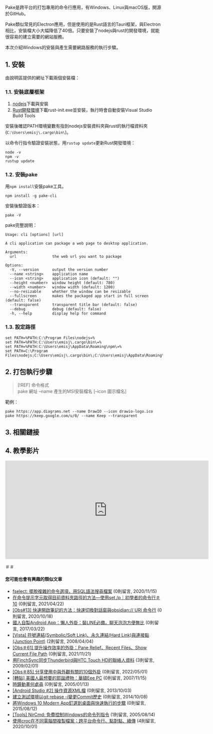 Pake是跨平台的打包專用的命令行應用，有Windows、Linux與macOS版，開源於GitHub。

Pake類似常見的Electron應用，但是使用的是Rust語言的Tauri框架，與Electron相比，安裝檔大小大幅降低了40倍。只要安裝了nodejs與rust的開發環境，就能很容易的建立需要的網站服務。

本次介紹Windows的安裝與產生需要網路服務的執行步驟。

## 1\. 安裝

由說明區提供的網址下載兩個安裝檔：

### 1.1. 安裝底層框架

1.  [nodejs](https://nodejs.org/en/download/current/)下載與安裝
2.  [Rust開發環境](https://www.rust-lang.org/zh-TW/tools/install)下載rust-init.exe並安裝，執行時會自動安裝Visual Studio Build Tools

安裝後確認PATH環境變數有指到nodejs安裝資料夾與rust的執行檔資料夾(`C:\Users\emisj\.cargo\bin\`)。

以命令行指令驗證安裝狀態，用`rustup update`更新Rust開發環境：

```
node -v
npm -v
rustup update
```

### 1.2. 安裝pake

用`npm install`安裝pake工具。

```
npm install -g pake-cli
```

安裝後驗證版本：

```
pake -V
```

pake完整說明：

```
Usage: cli [options] [url]

A cli application can package a web page to desktop application.

Arguments:
  url                the web url you want to package

Options:
  -V, --version      output the version number
  --name <string>    application name
  --icon <string>    application icon (default: "")
  --height <number>  window height (default: 780)
  --width <number>   window width (default: 1200)
  --no-resizable     whether the window can be resizable
  --fullscreen       makes the packaged app start in full screen (default: false)
  --transparent      transparent title bar (default: false)
  --debug            debug (default: false)
  -h, --help         display help for command
```

### 1.3. 設定路徑

```
set PATH=%PATH:C:\Program Files\nodejs=%
set PATH=%PATH:C:\Users\emisj\.cargo\bin\=%
set PATH=%PATH:C:\Users\emisj\AppData\Roaming\npm\=%
set PATH=C:\Program Files\nodejs;C:\Users\emisj\.cargo\bin\;C:\Users\emisj\AppData\Roaming\npm\;%PATH%

```

## 2\. 打包執行步驟

> \[!REF\] 命令格式  
> pake 網址 –name 產生的MSI安裝檔名 \[–icon 圖示檔名\]

範例：

```
pake https://app.diagrams.net --name DrawIO --icon drawio-logo.ico
pake https://keep.google.com/u/0/ --name Keep --transparent
```

## 3\. 相關鏈接

## 4\. 教學影片

<iframe src="https://www.youtube.com/embed/G1a5ie9sGBk" width="650" height="315" frameborder="0" allowfullscreen="allowfullscreen"></iframe>

＃＃

#### 您可能也會有興趣的類似文章

-   [fselect: 擺脫複雜的命令選項，用SQL語法搜尋檔案](https://jdev.tw/blog/6469/fselect-find-files-by-sql "fselect: 擺脫複雜的命令選項，用SQL語法搜尋檔案") (0則留言, 2020/11/15)
-   [在命令提示字元取得目前資料夾路徑的方法—使用set /p｜初學者的命令行＃10](https://jdev.tw/blog/6636/command-line-get-folder-path-into-clipboard "在命令提示字元取得目前資料夾路徑的方法—使用set /p｜初學者的命令行＃10") (0則留言, 2021/04/22)
-   [\[Obs#13\] 快速開啟筆記的方法：快速切換對話窗與obsidian:// URI 命令行](https://jdev.tw/blog/6445/obsidian-quick-switcher-and-uri-command-line "[Obs#13] 快速開啟筆記的方法：快速切換對話窗與obsidian:// URI 命令行") (0則留言, 2020/10/18)
-   [國人自製Android App：懶人外掛：裝LINE必備，聊天泡泡方便無比](https://jdev.tw/blog/4972/%e6%87%b6%e4%ba%ba%e5%a4%96%e6%8e%9b%ef%bc%9a%e8%a3%9dline%e5%bf%85%e5%82%99 "國人自製Android App：懶人外掛：裝LINE必備，聊天泡泡方便無比") (0則留言, 2017/03/22)
-   [\[Vista\] 符號連結(Symbolic/Soft Link)、永久連結(Hard Link)與連接點(Junction Point)](https://jdev.tw/blog/729/vista-soft-and-hard-link "[Vista] 符號連結(Symbolic/Soft Link)、永久連結(Hard Link)與連接點(Junction Point)") (2則留言, 2008/04/04)
-   [\[Obs＃61\] 提升操作效率的外掛：Pane Relief、Recent Files、Show Current File Path](https://jdev.tw/blog/6941/obsidian-plugins-for-convinient-operations "[Obs＃61] 提升操作效率的外掛：Pane Relief、Recent Files、Show Current File Path") (0則留言, 2021/11/21)
-   [用FinchSync同步Thunderbird與HTC Touch HD的聯絡人資料](https://jdev.tw/blog/1271/finchsync-syncs-thunderbird-htc-touch-hd-contacts "用FinchSync同步Thunderbird與HTC Touch HD的聯絡人資料") (3則留言, 2009/02/01)
-   [\[Obs＃85\] 分享使用中與外觀有關的10個外掛](https://jdev.tw/blog/7095/obsidian-ui-related-10-plugins "[Obs＃85] 分享使用中與外觀有關的10個外掛") (0則留言, 2022/05/01)
-   [\[轉貼\] 美國人最想要的耶誕禮物：華碩Eee PC](https://jdev.tw/blog/666/%e8%bd%89%e8%b2%bc-%e7%be%8e%e5%9c%8b%e4%ba%ba%e6%9c%80%e6%83%b3%e8%a6%81%e7%9a%84%e8%80%b6%e8%aa%95%e7%a6%ae%e7%89%a9%ef%bc%9a%e8%8f%af%e7%a2%a9eee-pc "[轉貼] 美國人最想要的耶誕禮物：華碩Eee PC") (0則留言, 2007/11/15)
-   [時鐘動畫何處尋](https://jdev.tw/blog/38/%e6%99%82%e9%90%98%e5%8b%95%e7%95%ab%e4%bd%95%e8%99%95%e5%b0%8b "時鐘動畫何處尋") (0則留言, 2005/01/13)
-   [\[Android Studio #2\] 操作資源XML檔](https://jdev.tw/blog/3525/android-studio-resources-settings "[Android Studio #2] 操作資源XML檔") (0則留言, 2013/10/03)
-   [建立測試環境以git rebase -i變更Commit歷史](https://jdev.tw/blog/4271/git-rebase-sample "建立測試環境以git rebase -i變更Commit歷史") (0則留言, 2014/10/08)
-   [將Windows 10 Modern App釘選到桌面與快速執行的步驟](https://jdev.tw/blog/4563/windows-10-modern-app-create-shortcut "將Windows 10 Modern App釘選到桌面與快速執行的步驟") (0則留言, 2015/08/12)
-   [\[Tools\] NirCmd: 免費控制Windows的命令列指令](https://jdev.tw/blog/287/tools-nircmd "[Tools] NirCmd: 免費控制Windows的命令列指令") (1則留言, 2005/08/14)
-   [使用croc在不同電腦間複製檔案；跨平台命令行、點對點、續傳](https://jdev.tw/blog/6431/croc-encrypted-file-transfer "使用croc在不同電腦間複製檔案；跨平台命令行、點對點、續傳") (4則留言, 2020/10/01)